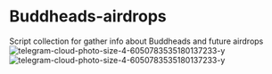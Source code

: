 # Buddheads-airdrops
Script collection for gather info about Buddheads and future airdrops
![telegram-cloud-photo-size-4-6050783535180137233-y](https://github.com/BitCanna-Labs/Buddheads-airdrops/assets/3751926/bef37cfa-d1af-495e-9c46-5181daa4b27a)
![telegram-cloud-photo-size-4-6050783535180137233-y](https://github.com/BitCanna-Labs/Buddheads-airdrops/assets/3751926/bef37cfa-d1af-495e-9c46-5181daa4b27a)

